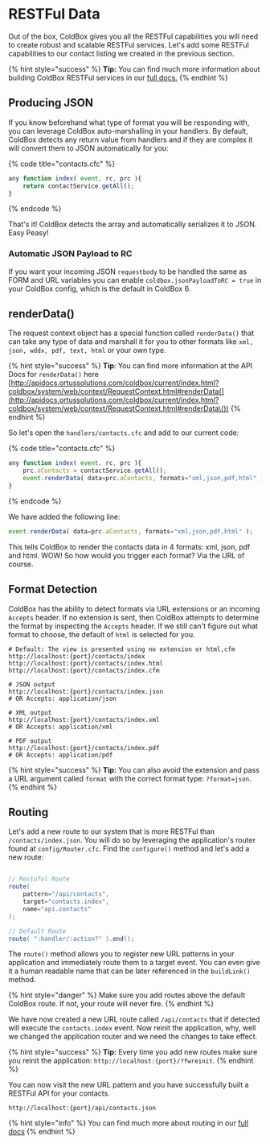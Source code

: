 # RESTFul Data

Out of the box, ColdBox gives you all the RESTFul capabilities you will need to create robust and scalable RESTFul services. Let's add some RESTFul capabilities to our contact listing we created in the previous section.

{% hint style="success" %}
**Tip:** You can find much more information about building ColdBox RESTFul services in our [full docs.](../../digging-deeper/recipes/building-rest-apis.md)
{% endhint %}

## Producing JSON

If you know beforehand what type of format you will be responding with, you can leverage ColdBox auto-marshalling in your handlers. By default, ColdBox detects any return value from handlers and if they are complex it will convert them to JSON automatically for you:

{% code title="contacts.cfc" %}
```javascript
any function index( event, rc, prc ){
    return contactService.getAll();    
}
```
{% endcode %}

That's it! ColdBox detects the array and automatically serializes it to JSON. Easy Peasy!

### Automatic JSON Payload to RC

If you want your incoming JSON `requestbody` to be handled the same as FORM and URL variables you can enable `coldbox.jsonPayloadToRC = true` in your ColdBox config, which is the default in ColdBox 6.

## renderData()

The request context object has a special function called `renderData()` that can take any type of data and marshall it for you to other formats like `xml, json, wddx, pdf, text, html` or your own type.

{% hint style="success" %}
**Tip**: You can find more information at the API Docs for `renderData()` here [http://apidocs.ortussolutions.com/coldbox/current/index.html?coldbox/system/web/context/RequestContext.html#renderData(](http://apidocs.ortussolutions.com/coldbox/current/index.html?coldbox/system/web/context/RequestContext.html#renderData\())
{% endhint %}

So let's open the `handlers/contacts.cfc` and add to our current code:

{% code title="contacts.cfc" %}
```javascript
any function index( event, rc, prc ){
    prc.aContacts = contactService.getAll();    
    event.renderData( data=prc.aContacts, formats="xml,json,pdf,html" );
}
```
{% endcode %}

We have added the following line:

```javascript
event.renderData( data=prc.aContacts, formats="xml,json,pdf,html" );
```

This tells ColdBox to render the contacts data in 4 formats: xml, json, pdf and html. WOW! So how would you trigger each format? Via the URL of course.

## Format Detection

ColdBox has the ability to detect formats via URL extensions or an incoming `Accepts` header. If no extension is sent, then ColdBox attempts to determine the format by inspecting the `Accepts` header. If we still can't figure out what format to choose, the default of `html` is selected for you.

```
# Default: The view is presented using no extension or html,cfm
http://localhost:{port}/contacts/index
http://localhost:{port}/contacts/index.html
http://localhost:{port}/contacts/index.cfm

# JSON output
http://localhost:{port}/contacts/index.json
# OR Accepts: application/json

# XML output 
http://localhost:{port}/contacts/index.xml
# OR Accepts: application/xml

# PDF output
http://localhost:{port}/contacts/index.pdf
# OR Accepts: application/pdf
```

{% hint style="success" %}
**Tip:** You can also avoid the extension and pass a URL argument called `format` with the correct format type: `?format=json`.
{% endhint %}

## Routing

Let's add a new route to our system that is more RESTFul than `/contacts/index.json`. You will do so by leveraging the application's router found at `config/Router.cfc`. Find the `configure()` method and let's add a new route:

```java

// Restuful Route
route( 
    pattern="/api/contacts",
    target="contacts.index",
    name="api.contacts"
);

// Default Route
route( ":handler/:action?" ).end();
```

The `route()` method allows you to register new URL patterns in your application and immediately route them to a target event. You can even give it a human readable name that can be later referenced in the `buildLink()` method.

{% hint style="danger" %}
Make sure you add routes above the default ColdBox route. If not, your route will never fire.
{% endhint %}

We have now created a new URL route called `/api/contacts` that if detected will execute the `contacts.index` event. Now reinit the application, why, well we changed the application router and we need the changes to take effect.

{% hint style="success" %}
**Tip:** Every time you add new routes make sure you reinit the application: `http://localhost:{port}/?fwreinit`.
{% endhint %}

You can now visit the new URL pattern and you have successfully built a RESTFul API for your contacts.

```
http://localhost:{port}/api/contacts.json
```

{% hint style="info" %}
You can find much more about routing in our [full docs](../../the-basics/routing/)
{% endhint %}
